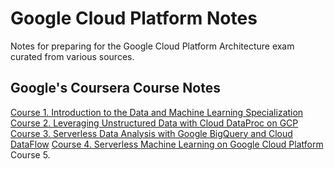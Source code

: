 # Google Cloud Platform Notes

Notes for preparing for the Google Cloud Platform Architecture exam curated from various sources.

## Google's Coursera Course Notes

[Course 1. Introduction to the Data and Machine Learning Specialization](https://github.com/jeffreyrnorton/GoogleCloudPlatformNotes/blob/master/GCP_Course_1_Introduction_to_the_Data_and_Machine_Learning_Specialization.pdf)
[Course 2. Leveraging Unstructured Data with Cloud DataProc on GCP](https://github.com/jeffreyrnorton/GoogleCloudPlatformNotes/blob/master/GCP_Course_2_Leveraging_Unstructured_Data_with_Cloud_DataProc_on_GCP.pdf)
[Course 3. Serverless Data Analysis with Google BigQuery and Cloud DataFlow](https://github.com/jeffreyrnorton/GoogleCloudPlatformNotes/blob/master/GCP_Course_3_Serverless_Data_Analysis_with_Google_BigQuery_And_Cloud_Dataflow.pdf)
[Course 4. Serverless Machine Learning on Google Cloud Platform](https://github.com/jeffreyrnorton/GoogleCloudPlatformNotes/blob/master/GCP_Course_4_Serverless_Machine_Learning_on_Google_Cloud_Platform.pdf)
Course 5.
